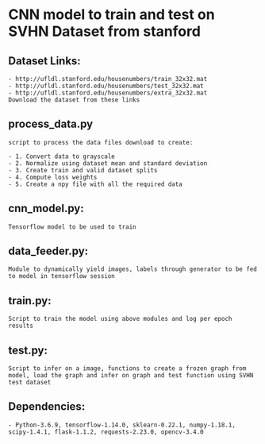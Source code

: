 # CNN model to train and test on SVHN Dataset from stanford

## Dataset Links:

	- http://ufldl.stanford.edu/housenumbers/train_32x32.mat
	- http://ufldl.stanford.edu/housenumbers/test_32x32.mat
	- http://ufldl.stanford.edu/housenumbers/extra_32x32.mat
	Download the dataset from these links 

## process_data.py 
	script to process the data files download to create:

	- 1. Convert data to grayscale
	- 2. Normalize using dataset mean and standard deviation
	- 3. Create train and valid dataset splits
	- 4. Compute loss weights
	- 5. Create a npy file with all the required data

## cnn_model.py:
	Tensorflow model to be used to train

## data_feeder.py:
	Module to dynamically yield images, labels through generator to be fed to model in tensorflow session

## train.py:
	Script to train the model using above modules and log per epoch results

## test.py:	
	Script to infer on a image, functions to create a frozen graph from model, load the graph and infer on graph and test function using SVHN test dataset
	
## Dependencies:
	- Python-3.6.9, tensorflow-1.14.0, sklearn-0.22.1, numpy-1.18.1, scipy-1.4.1, flask-1.1.2, requests-2.23.0, opencv-3.4.0
